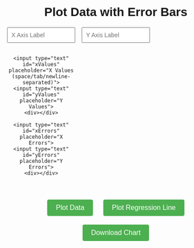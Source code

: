 <!DOCTYPE html>
<html lang="en">
<head>
  <meta charset="UTF-8" />
  <meta name="viewport" content="width=device-width, initial-scale=1.0"/>
  <title>Plot with Error Bars</title>
  <style>
    body {
      font-family: Arial, sans-serif;
      text-align: center;
      margin: 40px;
    }
    .input-grid {
      display: grid;
      grid-template-columns: repeat(3, 1fr);
      gap: 15px;
      max-width: 900px;
      margin: 0 auto 30px;
    }
    input[type="text"] {
      width: 100%;
      padding: 8px;
      font-size: 14px;
    }
    button {
      padding: 10px 20px;
      margin: 10px;
      font-size: 16px;
      cursor: pointer;
      background-color: #4CAF50;
      color: white;
      border: none;
      border-radius: 4px;
    }
    button:hover {
      background-color: #45a049;
    }
    #chart-container {
      width: 100%;
      height: 70vh;
    }
    canvas {
      width: 100% !important;
      height: 100% !important;
    }
  </style>
  <script src="https://cdn.jsdelivr.net/npm/chart.js"></script>
  <script src="https://cdn.jsdelivr.net/npm/chartjs-plugin-error-bars"></script>
  <script>
  // Register the error bars plugin globally
  Chart.register(window['chartjs-plugin-error-bars']);
  </script>
</head>
<body>
  <h1>Plot Data with Error Bars</h1>
  <div class="input-grid">
    <input type="text" id="xLabel" placeholder="X Axis Label">
    <input type="text" id="yLabel" placeholder="Y Axis Label">
    <div></div>

    <input type="text" id="xValues" placeholder="X Values (space/tab/newline-separated)">
    <input type="text" id="yValues" placeholder="Y Values">
    <div></div>

    <input type="text" id="xErrors" placeholder="X Errors">
    <input type="text" id="yErrors" placeholder="Y Errors">
    <div></div>
  </div>

  <button onclick="plotGraph()">Plot Data</button>
  <button onclick="plotRegressionLine()">Plot Regression Line</button>
  <button onclick="downloadChart()">Download Chart</button>

  <div id="chart-container">
    <canvas id="myChart"></canvas>
  </div>

  <script>
    let chart;

    function parseInput(id) {
      return document.getElementById(id).value.trim().split(/\s+/).map(parseFloat);
    }

    function plotGraph() {
      const xValues = parseInput('xValues');
      const yValues = parseInput('yValues');
      const xErrors = parseInput('xErrors');
      const yErrors = parseInput('yErrors');

      const xLabel = document.getElementById('xLabel').value || 'X Values';
      const yLabel = document.getElementById('yLabel').value || 'Y Values';

      if (xValues.length !== yValues.length ||
          (xErrors.length && xErrors.length !== xValues.length) ||
          (yErrors.length && yErrors.length !== yValues.length)) {
        alert('Length of values and errors must match.');
        return;
      }

      const data = xValues.map((x, i) => ({
        x,
        y: yValues[i],
        xMin: x - (xErrors[i] || 0),
        xMax: x + (xErrors[i] || 0),
        yMin: yValues[i] - (yErrors[i] || 0),
        yMax: yValues[i] + (yErrors[i] || 0),
      }));

      if (chart) chart.destroy();

      chart = new Chart(document.getElementById('myChart').getContext('2d'), {
        type: 'scatterWithErrorBars',
        data: {
          datasets: [{
            label: 'Measured Data',
            data,
            backgroundColor: 'rgba(54, 162, 235, 0.6)',
            borderColor: 'rgba(54, 162, 235, 1)',
            pointRadius: 5,
            errorBarWhiskerColor: 'black',
            errorBarWhiskerLineWidth: 1.5,
          }]
        },
        options: {
          responsive: true,
          plugins: {
            legend: { display: true },
            tooltip: { mode: 'nearest', intersect: false }
          },
          scales: {
            x: {
              title: {
                display: true,
                text: xLabel
              }
            },
            y: {
              title: {
                display: true,
                text: yLabel
              }
            }
          }
        }
      });
    }

    function plotRegressionLine() {
      const xValues = parseInput('xValues');
      const yValues = parseInput('yValues');
      const yErrors = parseInput('yErrors');

      if (xValues.length !== yValues.length || (yErrors.length && yErrors.length !== yValues.length)) {
        alert('X, Y, and Y error lengths must match.');
        return;
      }

      const weights = yErrors.length ? yErrors.map(e => 1 / (e * e)) : Array(xValues.length).fill(1);
      const data = xValues.map((x, i) => [x, yValues[i]]);

      const { beta0, beta1 } = weightedLinearRegressionWithErrors(data, weights);

      const minX = Math.min(...xValues);
      const maxX = Math.max(...xValues);
      const lineData = [
        { x: minX, y: beta1 * minX + beta0 },
        { x: maxX, y: beta1 * maxX + beta0 }
      ];

      chart.data.datasets.push({
        label: 'Regression Line',
        data: lineData,
        type: 'line',
        borderColor: 'rgba(255, 99, 132, 1)',
        backgroundColor: 'rgba(255, 99, 132, 0.2)',
        fill: false,
        tension: 0,
        borderWidth: 2,
        pointRadius: 0,
      });

      chart.update();
    }

    function weightedLinearRegressionWithErrors(data, weights) {
      const x = data.map(d => d[0]);
      const y = data.map(d => d[1]);
      const sum = arr => arr.reduce((a, b) => a + b, 0);

      const sumw = sum(weights);
      const sumwx = sum(x.map((xi, i) => weights[i] * xi));
      const sumwy = sum(y.map((yi, i) => weights[i] * yi));
      const sumwxy = sum(x.map((xi, i) => weights[i] * xi * y[i]));
      const sumwx2 = sum(x.map((xi, i) => weights[i] * xi * xi));

      const xbar = sumwx / sumw;
      const ybar = sumwy / sumw;

      const beta1 = (sumwxy - sumwx * ybar) / (sumwx2 - sumwx * xbar);
      const beta0 = ybar - beta1 * xbar;

      return { beta0, beta1 };
    }

    function downloadChart() {
      const link = document.createElement('a');
      link.download = 'chart.png';
      link.href = document.getElementById('myChart').toDataURL();
      link.click();
    }
  </script>
</body>
</html>
